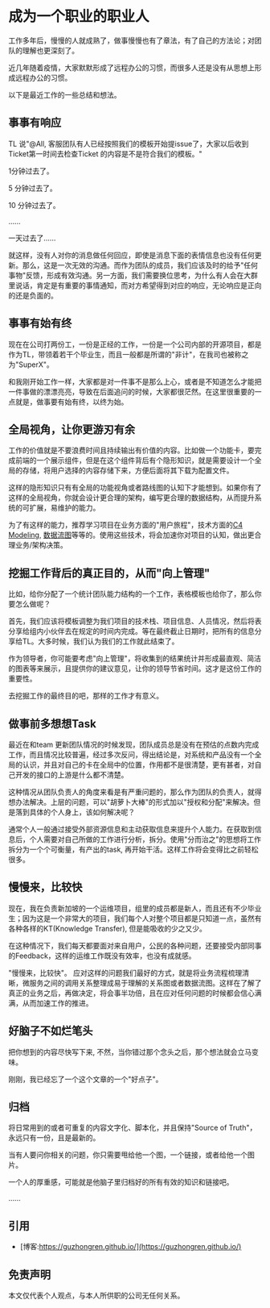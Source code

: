 # 成为一个职业的职业人


工作多年后，慢慢的人就成熟了，做事慢慢也有了章法，有了自己的方法论；对团队的理解也更深刻了。

近几年随着疫情，大家默默形成了远程办公的习惯，而很多人还是没有从思想上形成远程办公的习惯。

以下是最近工作的一些总结和想法。

## 事事有响应

TL 说"@All, 客服团队有人已经按照我们的模板开始提issue了，大家以后收到Ticket第一时间去检查Ticket 的内容是不是符合我们的模板。"

1分钟过去了。

5 分钟过去了。

10 分钟过去了。

......

一天过去了......

就这样，没有人对你的消息做任何回应，即使是消息下面的表情信息也没有任何更新。那么，这是一次无效的沟通。而作为团队的成员，我们应该及时的给予"任何事物"反馈，形成有效沟通。另一方面，我们需要换位思考，为什么有人会在大群里说话，肯定是有重要的事情通知，而对方希望得到对应的响应，无论响应是正向的还是负面的。

## 事事有始有终

现在在公司打两份工，一份是正经的工作，一份是一个公司内部的开源项目，都是作为TL，带领着若干个毕业生，而且一般都是所谓的"非计"，在我司也被称之为"SuperX"。

和我刚开始工作一样，大家都是对一件事不是那么上心，或者是不知道怎么才能把一件事做的漂漂亮亮，导致在后面追问的时候，大家都很茫然。在这里很重要的一点就是，做事要有始有终，以终为始。



## 全局视角，让你更游刃有余

工作的价值就是不要浪费时间且持续输出有价值的内容。比如做一个功能卡，要完成前端的一个展示组件，但是在这个组件背后有个隐形知识，就是需要设计一个全局的存储，将用户选择的内容存储下来，方便后面将其下载为配置文件。

这样的隐形知识只有有全局的功能视角或者路线图的认知下才能想到。如果你有了这样的全局视角，你就会设计更合理的架构，编写更合理的数据结构，从而提升系统的可扩展，易维护的能力。

为了有这样的能力，推荐学习项目在业务方面的"用户旅程"，技术方面的[C4 Modeling](https://guzhongren.github.io/slides/talks/01.C4-Model), [数据流图](https://plantuml.com/sequence-diagram)等等的。使用这些技术，将会加速你对项目的认知，做出更合理业务/架构决策。

## 挖掘工作背后的真正目的，从而"向上管理"

比如，给你分配了一个统计团队能力结构的一个工作，表格模板也给你了，那么你要怎么做呢？

首先，我们应该将模板调整为我们项目的技术栈、项目信息、人员情况，然后将表分享给组内小伙伴去在规定的时间内完成。等在最终截止日期时，把所有的信息分享给TL。大多时候，我们认为我们的工作就此结束了。

作为领导者，你可能要考虑"向上管理"，将收集到的结果统计并形成最直观、简洁的图表等来展示，且提供你的建议意见，让你的领导节省时间。这才是这份工作的重要性。

去挖掘工作的最终目的吧，那样的工作才有意义。

## 做事前多想想Task

最近在和team 更新团队情况的时候发现，团队成员总是没有在预估的点数内完成工作，而且情况比较普遍，经过多次反问，得出结论是，对系统和产品没有一个全局的认识，并且对自己的卡在全局中的位置，作用都不是很清楚，更有甚者，对自己开发的接口的上游是什么都不清楚。

这种情况从团队负责人的角度来看是有严重问题的，那么作为团队的负责人，就得想办法解决。上层的问题，可以"胡萝卜大棒"的形式加以"授权和分配"来解决。但是落到具体的个人身上，该如何解决呢？

通常个人一般通过接受外部资源信息和主动获取信息来提升个人能力。在获取到信息后，个人需要对自己所做的工作进行分析，拆分。使用"分而治之"的思想将工作拆分为一个个可衡量，有产出的task, 再开始干活。这样工作将会变得比之前轻松很多。

## 慢慢来，比较快

现在，我在负责新加坡的一个运维项目，组里的成员都是新人，而且还有不少毕业生；因为这是一个非常大的项目，我们每个人对整个项目都是只知道一点，虽然有各种各样的KT(Knowledge Transfer), 但是能吸收的少之又少。

在这种情况下，我们每天都要面对来自用户，公民的各种问题，还要接受内部同事的Feedback，这样的运维工作既没有效率，也没有成就感。

"慢慢来，比较快"。 应对这样的问题我们最好的方式，就是将业务流程梳理清晰，微服务之间的调用关系整理成易于理解的关系图或者数据流图。这样在了解了真正的业务之后，再做决定，将会事半功倍，且在应对任何问题的时候都会信心满满，从而加速工作的推进。


## 好脑子不如烂笔头

把你想到的内容尽快写下来, 不然，当你错过那个念头之后，那个想法就会立马变味。

刚刚，我已经忘了一个这个文章的一个"好点子"。


## 归档

将日常用到的或者可重复的内容文字化、脚本化，并且保持"Source of Truth"，永远只有一份，且是最新的。

当有人要问你相关的问题，你只需要甩给他一个图，一个链接，或者给他一个图片。

一个人的厚重感，可能就是他脑子里归档好的所有有效的知识和链接吧。

......

## 引用

* [博客:https://guzhongren.github.io/](https://guzhongren.github.io/)

## 免责声明

本文仅代表个人观点，与本人所供职的公司无任何关系。

